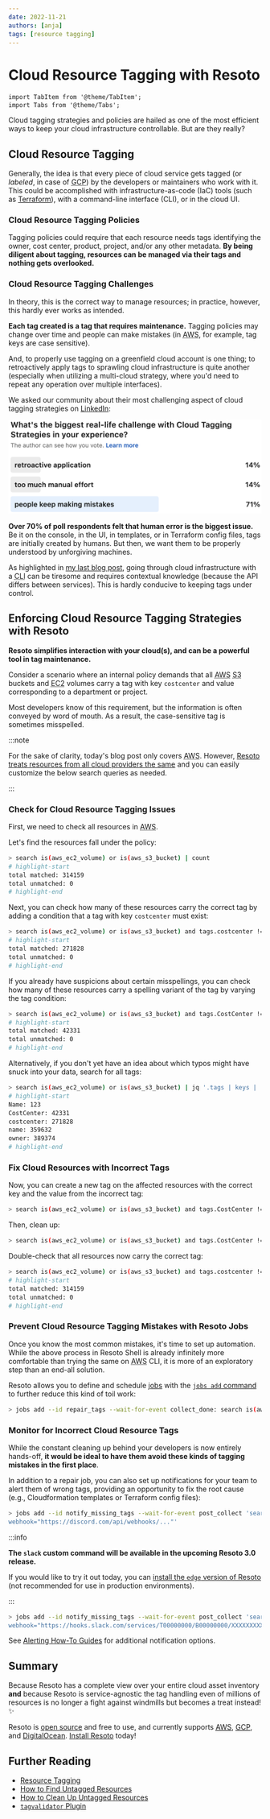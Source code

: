 ```yaml
---
date: 2022-11-21
authors: [anja]
tags: [resource tagging]
---
```


# Cloud Resource Tagging with Resoto

```mdx-code-block
import TabItem from '@theme/TabItem';
import Tabs from '@theme/Tabs';
```

Cloud tagging strategies and policies are hailed as one of the most efficient ways to keep your cloud infrastructure controllable. But are they really?

## Cloud Resource Tagging

Generally, the idea is that every piece of cloud service gets tagged (or _labeled_, in case of <abbr title="Google Cloud Platform">GCP</abbr>) by the developers or maintainers who work with it. This could be accomplished with infrastructure-as-code (IaC) tools (such as [Terraform](https://registry.terraform.io/providers/hashicorp/aws/latest/docs/guides/resource-tagging)), with a command-line interface (CLI), or in the cloud UI.

### Cloud Resource Tagging Policies

Tagging policies could require that each resource needs tags identifying the owner, cost center, product, project, and/or any other metadata. **By being diligent about tagging, resources can be managed via their tags and nothing gets overlooked.**

### Cloud Resource Tagging Challenges

In theory, this is the correct way to manage resources; in practice, however, this hardly ever works as intended.

**Each tag created is a tag that requires maintenance.** Tagging policies may change over time and people can make mistakes (in <abbr title="Amazon Web Services">AWS</abbr>, for example, tag keys are case sensitive).

And, to properly use tagging on a greenfield cloud account is one thing; to retroactively apply tags to sprawling cloud infrastructure is quite another (especially when utilizing a multi-cloud strategy, where you'd need to repeat any operation over multiple interfaces).

<!--truncate-->

We asked our community about their most challenging aspect of cloud tagging strategies on [LinkedIn](https://linkedin.com/feed/update/urn:li:activity:6987739499686428672):

![Results of LinkedIn survey of biggest real-life challenge with cloud tagging strategies](./img/linkedinpoll.png)

**Over 70% of poll respondents felt that human error is the biggest issue.** Be it on the console, in the UI, in templates, or in Terraform config files, tags are initially created by humans. But then, we want them to be properly understood by unforgiving machines.

As highlighted in [my last blog post](../solving-cloud-resource-management-challenges-with-resoto/index.md), going through cloud infrastructure with a <abbr title="command-line interface">CLI</abbr> can be tiresome and requires contextual knowledge (because the API differs between services). This is hardly conducive to keeping tags under control.

## Enforcing Cloud Resource Tagging Strategies with Resoto

**Resoto simplifies interaction with your cloud(s), and can be a powerful tool in tag maintenance.**

Consider a scenario where an internal policy demands that all <abbr title="Amazon Web Services">AWS</abbr> <abbr title="Simple Storage Service">S3</abbr> buckets and <abbr title="Elastic Compute Cloud">EC2</abbr> volumes carry a tag with key `costcenter` and value corresponding to a department or project.

Most developers know of this requirement, but the information is often conveyed by word of mouth. As a result, the case-sensitive tag is sometimes misspelled.

:::note

For the sake of clarity, today's blog post only covers <abbr title="Amazon Web Services">AWS</abbr>. However, [Resoto treats resources from all cloud providers the same](../multi-cloud-resource-management-with-resoto/index.md) and you can easily customize the below search queries as needed.

:::

### Check for Cloud Resource Tagging Issues

First, we need to check all resources in <abbr title="Amazon Web Services">AWS</abbr>.

Let's find the resources fall under the policy:

```bash title="Search for all resources that are EC2 Volumes or S3 Buckets, and count them"
> search is(aws_ec2_volume) or is(aws_s3_bucket) | count
# highlight-start
​total matched: 314159
​total unmatched: 0
# highlight-end
```

Next, you can check how many of these resources carry the correct tag by adding a condition that a tag with key `costcenter` must exist:

```bash title="Add the condition that a tag with key 'costcenter' must exist"
> search is(aws_ec2_volume) or is(aws_s3_bucket) and tags.costcenter != null | count
# highlight-start
​total matched: 271828
​total unmatched: 0
# highlight-end
```

If you already have suspicions about certain misspellings, you can check how many of these resources carry a spelling variant of the tag by varying the tag condition:

```bash title="Add the condition that a tag with key 'CostCenter' must exist"
> search is(aws_ec2_volume) or is(aws_s3_bucket) and tags.CostCenter != null | count
# highlight-start
​total matched: 42331
​total unmatched: 0
# highlight-end
```

Alternatively, if you don't yet have an idea about which typos might have snuck into your data, search for all tags:

```bash title="Search for all tags of all resources and count how often they occur"
> search is(aws_ec2_volume) or is(aws_s3_bucket) | jq '.tags | keys | .[] | {name:.}' | flatten | count /name
# highlight-start
​Name: 123
​CostCenter: 42331
​costcenter: 271828
​name: 359632
​owner: 389374
# highlight-end
```

### Fix Cloud Resources with Incorrect Tags

Now, you can create a new tag on the affected resources with the correct key and the value from the incorrect tag:

```bash title="Add a new tag to resources, taking the value from the existing tag"
> search is(aws_ec2_volume) or is(aws_s3_bucket) and tags.CostCenter != null | tag update costcenter {tags.CostCenter}
```

Then, clean up:

```bash title="Delete the incorrect tag"
> search is(aws_ec2_volume) or is(aws_s3_bucket) and tags.CostCenter != null | tag delete CostCenter
```

Double-check that all resources now carry the correct tag:

```bash title="Count resources that are EC2 Volumes or S3 Buckets that don't have a 'costcenter' tag"
> search is(aws_ec2_volume) or is(aws_s3_bucket) and tags.costcenter != null | count
# highlight-start
​total matched: 314159
​total unmatched: 0
# highlight-end
```

### Prevent Cloud Resource Tagging Mistakes with Resoto Jobs

Once you know the most common mistakes, it's time to set up automation. While the above process in Resoto Shell is already infinitely more comfortable than trying the same on <abbr title="Amazon Web Services">AWS</abbr> CLI, it is more of an exploratory step than an end-all solution.

Resoto allows you to define and schedule [jobs](/docs/concepts/automation#jobs) with the [`jobs add` command](/docs/reference/cli/action-commands/jobs/add) to further reduce this kind of toil work:

```bash title="Create a job with the id 'repair_tags' that executes after the 'collect_done' event and runs the command to add a new tag to resources"
> jobs add --id repair_tags --wait-for-event collect_done: search is(aws_ec2_volume) or is(aws_s3_bucket) and tags.CostCenter != null | tag update costcenter {tags.CostCenter}
```

### Monitor for Incorrect Cloud Resource Tags

While the constant cleaning up behind your developers is now entirely hands-off, **it would be ideal to have them avoid these kinds of tagging mistakes in the first place**.

In addition to a repair job, you can also set up notifications for your team to alert them of wrong tags, providing an opportunity to fix the root cause (e.g., Cloudformation templates or Terraform config files):

<Tabs>
<TabItem value="discord" label="Discord">

```bash title="Create a job to send notifications of untagged resources to Discord"
> jobs add --id notify_missing_tags --wait-for-event post_collect 'search is(aws_ec2_volume) or is(aws_s3_bucket) and tags.costcenter = null | discord title="Resources missing `costcenter` tag"
webhook="https://discord.com/api/webhooks/..."'
```

</TabItem>
<TabItem value="slack" label="Slack">

:::info

**The `slack` custom command will be available in the upcoming Resoto 3.0 release.**

If you would like to try it out today, you can [install the `edge` version of Resoto](/docs/edge/getting-started/install-resoto) (not recommended for use in production environments).

:::

```bash title="Create a job to send notifications of untagged resources to Slack"
> jobs add --id notify_missing_tags --wait-for-event post_collect 'search is(aws_ec2_volume) or is(aws_s3_bucket) and tags.costcenter = null | slack title="Resources missing `costcenter` tag"
webhook="https://hooks.slack.com/services/T00000000/B00000000/XXXXXXXXXXXXXXXXXXXXXXXX"'
```

</TabItem>
</Tabs>

See [Alerting How-To Guides](/docs/how-to-guides/alerting) for additional notification options.

## Summary

Because Resoto has a complete view over your entire cloud asset inventory **and** because Resoto is service-agnostic the tag handling even of millions of resources is no longer a fight against windmills but becomes a treat instead! ✨

Resoto is [open source](https://github.com/someengineering/resoto/blob/main/LICENSE) and free to use, and currently supports [<abbr title="Amazon Web Services">AWS</abbr>](/docs/how-to-guides/data-sources/collect-aws-resource-data), [<abbr title="Google Cloud Platform">GCP</abbr>](/docs/how-to-guides/data-sources/collect-google-cloud-resource-data), and [DigitalOcean](/docs/how-to-guides/data-sources/collect-digitalocean-resource-data). [Install Resoto](/docs/getting-started/install-resoto) today!

## Further Reading

- [Resource Tagging](/docs/concepts/resource-management/tagging)
- [How to Find Untagged Resources](/docs/how-to-guides/search/find-untagged-resources)
- [How to Clean Up Untagged Resources](/docs/how-to-guides/cleanup/clean-up-untagged-resources)
- [`tagvalidator` Plugin](/docs/reference/components/plugins/tagvalidator)
